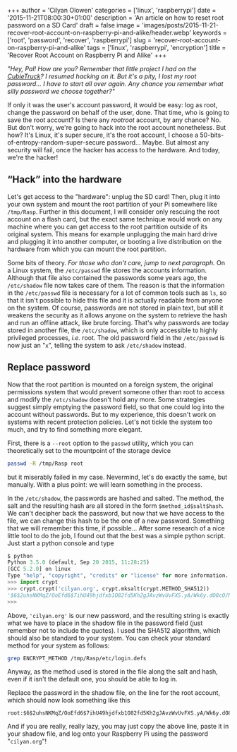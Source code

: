 +++
author = 'Cilyan Olowen'
categories = ['linux', 'raspberrypi']
date = '2015-11-21T08:00:30+01:00'
description = 'An article on how to reset root password on a SD Card'
draft = false
image = 'images/posts/2015-11-21-recover-root-account-on-raspberry-pi-and-alike/header.webp'
keywords = ['root', 'password', 'recover', 'raspberrypi']
slug = 'recover-root-account-on-raspberry-pi-and-alike'
tags = ['linux', 'raspberrypi', 'encryption']
title = 'Recover Root Account on Raspberry Pi and Alike'
+++

_"Hey, Pal! How are you? Remember that little project I had on the
[CubieTruck](http://cubieboard.org/)? I resumed hacking on it. But it's a pity,
I lost my root password... I have to start all over again. Any chance you
remember what silly password we choose together?"_

If only it was the user's account password, it would be easy: log as root,
change the password on behalf of the user, done. That time, who is going to save
the root account? Is there any _rootroot_ account, by any chance? No. But don't
worry, we're going to hack into the root account nonetheless. But how? It's
Linux, it's super secure, it's the root account, I choose a
50-bits-of-entropy-random-super-secure password... Maybe. But almost any
security will fail, once the hacker has access to the hardware. And today, we're
the hacker!

## “Hack” into the hardware

Let's get access to the "hardware": unplug the SD card! Then, plug it into your
own system and mount the root partition of your Pi somewhere like `/tmp/Rasp`.
Further in this document, I will consider only rescuing the root account on a
flash card, but the exact same technique would work on any machine where you can
get access to the root partition outside of its original system. This means for
example unplugging the main hard drive and plugging it into another computer, or
booting a live distribution on the hardware from which you can mount the root
partition.

Some bits of theory. _For those who don't care, jump to next paragraph._ On a
Linux system, the `/etc/passwd` file stores the accounts information. Although
that file also contained the passwords some years ago, the `/etc/shadow` file
now takes care of them. The reason is that the information in the `/etc/passwd`
file is necessary for a lot of common tools such as `ls`, so that it isn't
possible to hide this file and it is actually readable from anyone on the
system. Of course, passwords are not stored in plain text, but still it weakens
the security as it allows anyone on the system to retrieve the hash and run an
offline attack, like brute forcing. That's why passwords are today stored in
another file, the `/etc/shadow`, which is only accessible to highly privileged
processes, _i.e._ root. The old password field in the `/etc/passwd` is now just
an "`x`", telling the system to ask `/etc/shadow` instead.

## Replace password

Now that the root partition is mounted on a foreign system, the original
permissions system that would prevent someone other than root to access and
modify the `/etc/shadow` doesn't hold any more. Some strategies suggest simply
emptying the password field, so that one could log into the account without
passwords. But to my experience, this doesn't work on systems with recent
protection policies. Let's not tickle the system too much, and try to find
something more elegant.

First, there is a `--root` option to the `passwd` utility, which you can
theoretically set to the mountpoint of the storage device

```bash
passwd -R /tmp/Rasp root
```

but it miserably failed in my case. Nevermind, let's do exactly the same, but
manually. With a plus point: we will learn something in the process.

In the `/etc/shadow`, the passwords are hashed and salted. The method, the salt
and the resulting hash are all stored in the form `$method_id$salt$hash`. We
can't decipher back the password, but now that we have access to the file, we
can change this hash to be the one of a new password. Something that we will
remember this time, if possible… After some research of a nice little tool to do
the job, I found out that the best was a simple python script. Just start a
python console and type

```python
$ python
Python 3.5.0 (default, Sep 20 2015, 11:28:25)
[GCC 5.2.0] on linux
Type "help", "copyright", "credits" or "license" for more information.
>>> import crypt
>>> crypt.crypt('cilyan.org', crypt.mksalt(crypt.METHOD_SHA512))
'$6$2uhsNKMqZ/OoEfd6$7ihU49hjdfxb1O82fd5Kh2gJAvzWvUvFXS.yA/Wk6y.dO8cO/MBMWpJ4fyIol9BUYph.9seJ7wb2TqCjaaNHc.'
>>>

```

Above, `'cilyan.org'` is our new password, and the resulting string is exactly
what we have to place in the shadow file in the password field (just remember
not to include the quotes). I used the SHA512 algorithm, which should also be
standard to your system. You can check your standard method for your system as
follows:

```bash
grep ENCRYPT_METHOD /tmp/Rasp/etc/login.defs
```

Anyway, as the method used is stored in the file along the salt and hash, even
if it isn't the default one, you should be able to log in.

Replace the password in the shadow file, on the line for the root account, which
should now look something like this

```plaintext
root:$6$2uhsNKMqZ/OoEfd6$7ihU49hjdfxb1O82fd5Kh2gJAvzWvUvFXS.yA/Wk6y.dO8cO/MBMWpJ4fyIol9BUYph.9seJ7wb2TqCjaaNHc.:15735::::::
```

And if you are really, really lazy, you may just copy the above line, paste it
in your shadow file, and log onto your Raspberry Pi using the password
"`cilyan.org`"!
